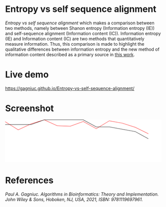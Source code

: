 # Entropy vs self sequence alignment

<i>Entropy vs self sequence alignment</i> which makes a comparison between two methods, namely between Shanon entropy (Information entropy (IE)) and self-sequence alignment (Information content (IC)). Information entropy (IE) and Information content (IC) are two methods that quantitatively measure information. Thus, this comparison is made to highlight the qualitative differences between information entropy and the new method of information content described as a primary source in [this work](https://books.google.ro/books?id=y1I5EAAAQBAJ&printsec=frontcover&source=gbs_ge_summary_r&cad=0#v=onepage&q&f=false).

# Live demo

https://gagniuc.github.io/Entropy-vs-self-sequence-alignment/

# Screenshot

<kbd><img src="https://github.com/Gagniuc/Entropy-vs-self-sequence-alignment/blob/main/Entropy%20vs%20self%20sequence%20alignment.png" /></kbd>

# References

<i>Paul A. Gagniuc. Algorithms in Bioinformatics: Theory and Implementation. John Wiley & Sons, Hoboken, NJ, USA, 2021, ISBN: 9781119697961.</i>
